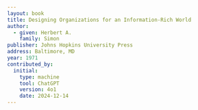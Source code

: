 ```yaml
---
layout: book
title: Designing Organizations for an Information-Rich World
author:
  - given: Herbert A.
    family: Simon
publisher: Johns Hopkins University Press
address: Baltimore, MD
year: 1971
contributed_by:
  initial:
    type: machine
    tool: ChatGPT
    version: 4o1
    date: 2024-12-14
---
```

